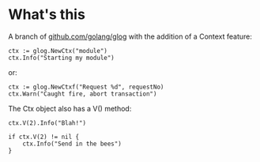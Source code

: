 What's this
===========

A branch of [github.com/golang/glog](https://github.com/golang/glog)
with the addition of a Context feature:

    ctx := glog.NewCtx("module")
    ctx.Info("Starting my module")

or:

    ctx := glog.NewCtxf("Request %d", requestNo)
    ctx.Warn("Caught fire, abort transaction")

The Ctx object also has a V() method:

    ctx.V(2).Info("Blah!")
    
    if ctx.V(2) != nil {
        ctx.Info("Send in the bees")
    }



